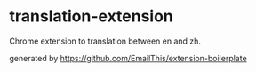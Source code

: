 # translation-extension
Chrome extension to translation between en and zh.

generated by https://github.com/EmailThis/extension-boilerplate

